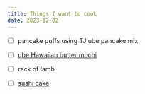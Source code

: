 ```yaml
---
title: Things I want to cook
date: 2023-12-02
---
```


- [ ] pancake puffs using TJ ube pancake mix
- [ ] [ube Hawaiian butter mochi](https://www.mochimommy.com/ube-butter-mochi/)
- [ ] rack of lamb
- [ ] [sushi cake](https://youtu.be/CxRf6cPkq5g?si=2Tfvb7v7xp6o032b)

